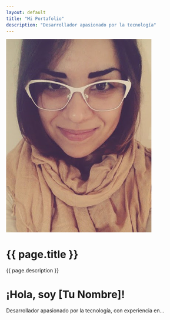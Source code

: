 ```yaml
---
layout: default
title: "Mi Portafolio"
description: "Desarrollador apasionado por la tecnología"
---
```

<link rel="stylesheet" href="/assets/css/styles.css">

<div class="header">
  <img src="/assets/images/Foto.jpg" alt="Foto de perfil" class="profile-image">
  <div>
    <h1>{{ page.title }}</h1>
    <p>{{ page.description }}</p>
  </div>
</div>

# ¡Hola, soy [Tu Nombre]!

Desarrollador apasionado por la tecnología, con experiencia en...
